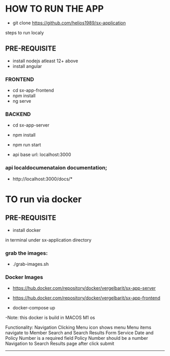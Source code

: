 # HOW TO RUN THE APP
- git clone https://github.com/helios1989/sx-application

steps to run localy
## PRE-REQUISITE
 - install nodejs atleast 12+ above
 - install angular

### FRONTEND
- cd sx-app-frontend
- npm install
- ng serve

### BACKEND
- cd sx-app-server
- npm install
- npm run start

- api base url: localhost:3000



### api localdocumenataion documentation;
- http://localhost:3000/docs/*

# TO run via docker
## PRE-REQUISITE
 - install docker

in terminal under sx-application directory
### grab the images:
- ./grab-images.sh

### Docker Images
- https://hub.docker.com/repository/docker/vergelbarit/sx-app-server
- https://hub.docker.com/repository/docker/vergelbarit/sx-app-frontend

- docker-compose up

-Note: this docker is build in MACOS M1 os


Functionality:
Navigation
Clicking Menu icon shows menu
Menu items navigate to Member Search and Search Results
Form
Service Date and Policy Number is a required field
Policy Number should be a number
Navigation to Search Results page after click submit

---


